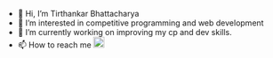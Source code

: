 - 👋 Hi, I’m Tirthankar Bhattacharya
- 👀 I’m interested in competitive programming and web development
- 🌱 I’m currently working on improving my cp and dev skills.
- 📫 How to reach me  <a href="https://www.linkedin.com/in/tirthankar-bhattacharya-a2b886191/"><img src="https://cdn.business2community.com/wp-content/uploads/2018/07/linked_in_1533006838.png"  width="20" height="20"> </a>

<!---
subho2107/subho2107 is a ✨ special ✨ repository because its `README.md` (this file) appears on your GitHub profile.
You can click the Preview link to take a look at your changes.
--->
